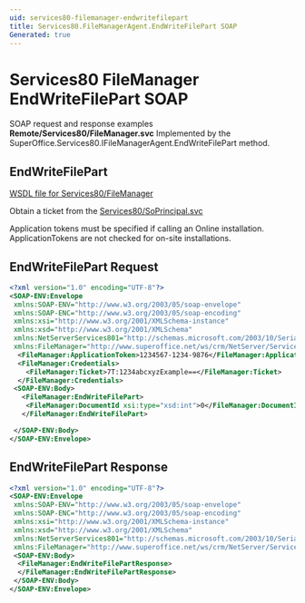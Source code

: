 ```yaml
---
uid: services80-filemanager-endwritefilepart
title: Services80.FileManagerAgent.EndWriteFilePart SOAP
Generated: true
---
```


# Services80 FileManager EndWriteFilePart SOAP

SOAP request and response examples **Remote/Services80/FileManager.svc**
Implemented by the <see cref="M:SuperOffice.Services80.IFileManagerAgent.EndWriteFilePart">SuperOffice.Services80.IFileManagerAgent.EndWriteFilePart</see> method.

## EndWriteFilePart





[WSDL file for Services80/FileManager](../Services80-FileManager.md)

Obtain a ticket from the [Services80/SoPrincipal.svc](../SoPrincipal/index.md)

Application tokens must be specified if calling an Online installation. ApplicationTokens are not checked for on-site installations.

## EndWriteFilePart Request

```xml
<?xml version="1.0" encoding="UTF-8"?>
<SOAP-ENV:Envelope
 xmlns:SOAP-ENV="http://www.w3.org/2003/05/soap-envelope"
 xmlns:SOAP-ENC="http://www.w3.org/2003/05/soap-encoding"
 xmlns:xsi="http://www.w3.org/2001/XMLSchema-instance"
 xmlns:xsd="http://www.w3.org/2001/XMLSchema"
 xmlns:NetServerServices801="http://schemas.microsoft.com/2003/10/Serialization/"
 xmlns:FileManager="http://www.superoffice.net/ws/crm/NetServer/Services80">
  <FileManager:ApplicationToken>1234567-1234-9876</FileManager:ApplicationToken>
  <FileManager:Credentials>
    <FileManager:Ticket>7T:1234abcxyzExample==</FileManager:Ticket>
  </FileManager:Credentials>
 <SOAP-ENV:Body>
   <FileManager:EndWriteFilePart>
    <FileManager:DocumentId xsi:type="xsd:int">0</FileManager:DocumentId>
   </FileManager:EndWriteFilePart>

 </SOAP-ENV:Body>
</SOAP-ENV:Envelope>

```


## EndWriteFilePart Response

```xml
<?xml version="1.0" encoding="UTF-8"?>
<SOAP-ENV:Envelope
 xmlns:SOAP-ENV="http://www.w3.org/2003/05/soap-envelope"
 xmlns:SOAP-ENC="http://www.w3.org/2003/05/soap-encoding"
 xmlns:xsi="http://www.w3.org/2001/XMLSchema-instance"
 xmlns:xsd="http://www.w3.org/2001/XMLSchema"
 xmlns:NetServerServices801="http://schemas.microsoft.com/2003/10/Serialization/"
 xmlns:FileManager="http://www.superoffice.net/ws/crm/NetServer/Services80">
 <SOAP-ENV:Body>
  <FileManager:EndWriteFilePartResponse>
  </FileManager:EndWriteFilePartResponse>
 </SOAP-ENV:Body>
</SOAP-ENV:Envelope>

```

